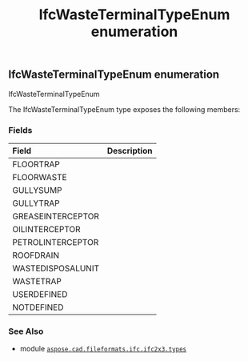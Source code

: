 ﻿---
title: IfcWasteTerminalTypeEnum enumeration
second_title: Aspose.CAD for Python via .NET API References
description: 
type: docs
weight: 3220
url: /python-net/aspose.cad.fileformats.ifc.ifc2x3.types/ifcwasteterminaltypeenum/
is_root: false
---

## IfcWasteTerminalTypeEnum enumeration

IfcWasteTerminalTypeEnum



The IfcWasteTerminalTypeEnum type exposes the following members:

### Fields
| Field | Description |
| :- | :- |
| FLOORTRAP |  |
| FLOORWASTE |  |
| GULLYSUMP |  |
| GULLYTRAP |  |
| GREASEINTERCEPTOR |  |
| OILINTERCEPTOR |  |
| PETROLINTERCEPTOR |  |
| ROOFDRAIN |  |
| WASTEDISPOSALUNIT |  |
| WASTETRAP |  |
| USERDEFINED |  |
| NOTDEFINED |  |



### See Also
* module [`aspose.cad.fileformats.ifc.ifc2x3.types`](..)
